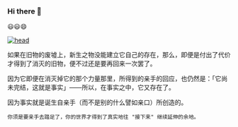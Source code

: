 ### Hi there 👋

<!--
**yhm-amber/yhm-amber** is a ✨ _special_ ✨ repository because its `README.md` (this file) appears on your GitHub profile.

Here are some ideas to get you started:

- 🔭 I’m currently working on ...
- 🌱 I’m currently learning ...
- 👯 I’m looking to collaborate on ...
- 🤔 I’m looking for help with ...
- 💬 Ask me about ...
- 📫 How to reach me: ...
- 😄 Pronouns: ...
- ⚡ Fun fact: ...
-->



😃😃😄

[![head](https://avatars.githubusercontent.com/u/103625580)](https://avatars.githubusercontent.com/u/103625580)

如果在旧物的废墟上，新生之物没能建立它自己的存在，那么，即便是付出了代价才得到了消灭的旧物，便不过还是要再回来一次罢了。

因为它即便在消灭掉它的那个力量那里，所得到的亲手的回应，也仍然是：「它尚未完结，这就是事实」——所以，在事实之中，它又存在了。

因为事实就是诞生自亲手（而不是别的什么譬如亲口）所创造的。

~~~~~
你须是要亲手去踏足了，你的世界才得到了真实地往 "接下来" 继续延伸的余地。
~~~~~

